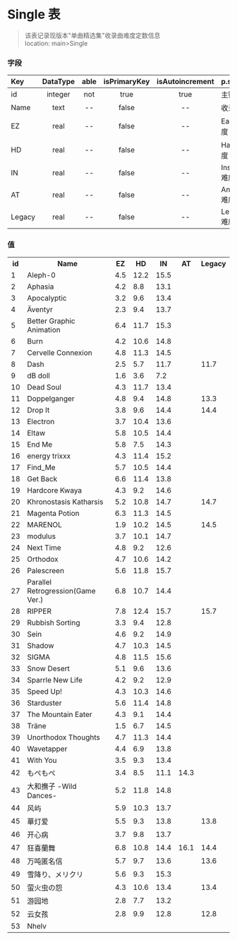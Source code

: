 # Single 表
> 该表记录现版本"单曲精选集"收录曲难度定数信息 <br>
> location: main>Single

### 字段
| Key | DataType | able | isPrimaryKey | isAutoincrement | p.s. |
|:--|:-:|:-:|:-:|:-:|:--|
| id | integer | not  | true | true | 主键 |
| Name | text | -- | false | -- | 收录曲 |
| EZ | real | -- | false | -- | Easy难度 |
| HD | real | -- | false | -- | Hard难度 |
| IN | real | -- | false | -- | Insane难度 |
| AT | real | -- | false | -- | Another难度 |
| Legacy | real | -- | false | -- | Legacy难度 |

### 值
<table><tr><th>id</th><th>Name</th><th>EZ</th><th>HD</th><th>IN</th><th>AT</th><th>Legacy</th><tr><tr><td>1</td><td>Aleph-0</td><td>4.5</td><td>12.2</td><td>15.5</td><td></td><td></td></tr><tr><td>2</td><td>Aphasia</td><td>4.2</td><td>8.8</td><td>13.1</td><td></td><td></td></tr><tr><td>3</td><td>Apocalyptic</td><td>3.2</td><td>9.6</td><td>13.4</td><td></td><td></td></tr><tr><td>4</td><td>Äventyr</td><td>2.3</td><td>9.4</td><td>13.7</td><td></td><td></td></tr><tr><td>5</td><td>Better Graphic Animation</td><td>6.4</td><td>11.7</td><td>15.3</td><td></td><td></td></tr><tr><td>6</td><td>Burn</td><td>4.2</td><td>10.6</td><td>14.8</td><td></td><td></td></tr><tr><td>7</td><td>Cervelle Connexion</td><td>4.8</td><td>11.3</td><td>14.5</td><td></td><td></td></tr><tr><td>8</td><td>Dash</td><td>2.5</td><td>5.7</td><td>11.7</td><td></td><td>11.7</td></tr><tr><td>9</td><td>dB doll</td><td>1.6</td><td>3.6</td><td>7.2</td><td></td><td></td></tr><tr><td>10</td><td>Dead Soul</td><td>4.3</td><td>11.7</td><td>13.4</td><td></td><td></td></tr><tr><td>11</td><td>Doppelganger</td><td>4.8</td><td>9.4</td><td>14.8</td><td></td><td>13.3</td></tr><tr><td>12</td><td>Drop It</td><td>3.8</td><td>9.6</td><td>14.4</td><td></td><td>14.4</td></tr><tr><td>13</td><td>Electron</td><td>3.7</td><td>10.4</td><td>13.6</td><td></td><td></td></tr><tr><td>14</td><td>Eltaw</td><td>5.8</td><td>10.5</td><td>14.4</td><td></td><td></td></tr><tr><td>15</td><td>End Me</td><td>5.8</td><td>7.5</td><td>14.3</td><td></td><td></td></tr><tr><td>16</td><td>energy trixxx</td><td>4.3</td><td>11.4</td><td>15.2</td><td></td><td></td></tr><tr><td>17</td><td>Find_Me</td><td>5.7</td><td>10.5</td><td>14.4</td><td></td><td></td></tr><tr><td>18</td><td>Get Back</td><td>6.6</td><td>11.4</td><td>13.8</td><td></td><td></td></tr><tr><td>19</td><td>Hardcore Kwaya</td><td>4.3</td><td>9.2</td><td>14.6</td><td></td><td></td></tr><tr><td>20</td><td>Khronostasis Katharsis</td><td>5.2</td><td>10.8</td><td>14.7</td><td></td><td>14.7</td></tr><tr><td>21</td><td>Magenta Potion</td><td>6.3</td><td>11.3</td><td>14.5</td><td></td><td></td></tr><tr><td>22</td><td>MARENOL</td><td>1.9</td><td>10.2</td><td>14.5</td><td></td><td>14.5</td></tr><tr><td>23</td><td>modulus</td><td>3.7</td><td>10.1</td><td>14.7</td><td></td><td></td></tr><tr><td>24</td><td>Next Time</td><td>4.8</td><td>9.2</td><td>12.6</td><td></td><td></td></tr><tr><td>25</td><td>Orthodox</td><td>4.7</td><td>10.6</td><td>14.2</td><td></td><td></td></tr><tr><td>26</td><td>Palescreen</td><td>5.6</td><td>11.8</td><td>15.7</td><td></td><td></td></tr><tr><td>27</td><td>Parallel Retrogression(Game Ver.)</td><td>6.8</td><td>10.7</td><td>14.4</td><td></td><td></td></tr><tr><td>28</td><td>RIPPER</td><td>7.8</td><td>12.4</td><td>15.7</td><td></td><td>15.7</td></tr><tr><td>29</td><td>Rubbish Sorting</td><td>3.3</td><td>9.4</td><td>12.8</td><td></td><td></td></tr><tr><td>30</td><td>Sein</td><td>4.6</td><td>9.2</td><td>14.9</td><td></td><td></td></tr><tr><td>31</td><td>Shadow</td><td>4.7</td><td>10.3</td><td>14.5</td><td></td><td></td></tr><tr><td>32</td><td>SIGMA</td><td>4.8</td><td>11.5</td><td>15.6</td><td></td><td></td></tr><tr><td>33</td><td>Snow Desert</td><td>5.1</td><td>9.6</td><td>13.6</td><td></td><td></td></tr><tr><td>34</td><td>Sparrle New Life</td><td>4.2</td><td>9.2</td><td>12.9</td><td></td><td></td></tr><tr><td>35</td><td>Speed Up!</td><td>4.3</td><td>10.3</td><td>14.6</td><td></td><td></td></tr><tr><td>36</td><td>Starduster</td><td>5.6</td><td>11.4</td><td>14.8</td><td></td><td></td></tr><tr><td>37</td><td>The Mountain Eater</td><td>4.3</td><td>9.1</td><td>14.4</td><td></td><td></td></tr><tr><td>38</td><td>Träne</td><td>1.5</td><td>6.7</td><td>14.5</td><td></td><td></td></tr><tr><td>39</td><td>Unorthodox Thoughts</td><td>4.7</td><td>11.3</td><td>14.4</td><td></td><td></td></tr><tr><td>40</td><td>Wavetapper</td><td>4.4</td><td>6.9</td><td>13.8</td><td></td><td></td></tr><tr><td>41</td><td>With You</td><td>3.5</td><td>9.3</td><td>13.4</td><td></td><td></td></tr><tr><td>42</td><td>もぺもぺ</td><td>3.4</td><td>8.5</td><td>11.1</td><td>14.3</td><td></td></tr><tr><td>43</td><td>大和撫子 -Wild Dances-</td><td>5.2</td><td>11.8</td><td>14.8</td><td></td><td></td></tr><tr><td>44</td><td>风屿</td><td>5.9</td><td>10.3</td><td>13.7</td><td></td><td></td></tr><tr><td>45</td><td>華灯爱</td><td>5.5</td><td>9.3</td><td>13.8</td><td></td><td>13.8</td></tr><tr><td>46</td><td>开心病</td><td>3.7</td><td>9.8</td><td>13.7</td><td></td><td></td></tr><tr><td>47</td><td>狂喜蘭舞</td><td>6.8</td><td>10.8</td><td>14.4</td><td>16.1</td><td>14.4</td></tr><tr><td>48</td><td>万吨匿名信</td><td>5.7</td><td>9.7</td><td>13.6</td><td></td><td>13.6</td></tr><tr><td>49</td><td>雪降り、メリクリ</td><td>5.6</td><td>9.3</td><td>15.3</td><td></td><td></td></tr><tr><td>50</td><td>萤火虫の怨</td><td>4.3</td><td>10.6</td><td>13.4</td><td></td><td>13.4</td></tr><tr><td>51</td><td>游园地</td><td>2.8</td><td>7.7</td><td>13.2</td><td></td><td></td></tr><tr><td>52</td><td>云女孩</td><td>2.8</td><td>9.9</td><td>12.8</td><td></td><td>12.8</td></tr><tr><td>53</td><td>Nhelv</td><td></td><td></td><td></td><td></td><td></td></tr></table>